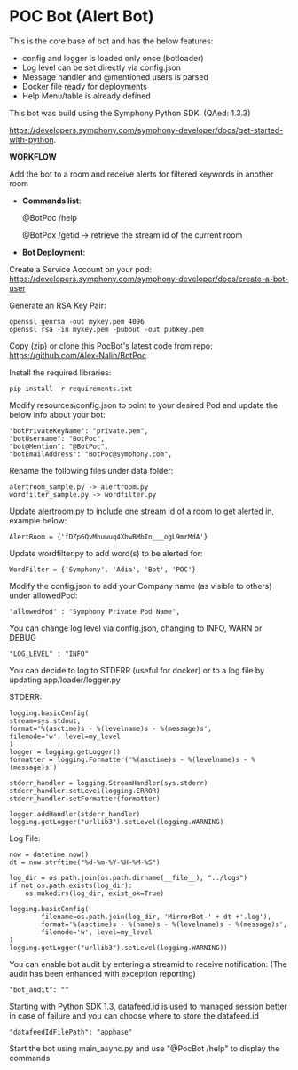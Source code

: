 # POC Bot (Alert Bot)

This is the core base of bot and has the below features:

- config and logger is loaded only once (botloader)
- Log level can be set directly via config.json
- Message handler and @mentioned users is parsed
- Docker file ready for deployments
- Help Menu/table is already defined


This bot was build using the Symphony Python SDK. (QAed: 1.3.3)

https://developers.symphony.com/symphony-developer/docs/get-started-with-python.


<b>WORKFLOW</b>

Add the bot to a room and receive alerts for filtered keywords in another room


- <b>Commands list</b>:
  
    @BotPoc /help
  
    @BotPox /getid -> retrieve the stream id of the current room


- <b>Bot Deployment</b>:

Create a Service Account on your pod:
https://developers.symphony.com/symphony-developer/docs/create-a-bot-user

Generate an RSA Key Pair:

    openssl genrsa -out mykey.pem 4096
    openssl rsa -in mykey.pem -pubout -out pubkey.pem

Copy (zip) or clone this PocBot's latest code from repo:
https://github.com/Alex-Nalin/BotPoc

Install the required libraries:

    pip install -r requirements.txt

Modify resources\config.json to point to your desired Pod and update the below info about your bot:

    "botPrivateKeyName": "private.pem",
    "botUsername": "BotPoc",
    "bot@Mention": "@BotPoc",
    "botEmailAddress": "BotPoc@symphony.com",

Rename the following files under data folder:

    alertroom_sample.py -> alertroom.py
    wordfilter_sample.py -> wordfilter.py

Update alertroom.py to include one stream id of a room to get alerted in, example below:

    AlertRoom = {'fDZp6QvMhuwuq4XhwBMbIn___ogL9mrMdA'}

Update wordfilter.py to add word(s) to be alerted for:

    WordFilter = {'Symphony', 'Adia', 'Bot', 'POC'}

Modify the config.json to add your Company name (as visible to others) under allowedPod:

    "allowedPod" : "Symphony Private Pod Name",

You can change log level via config.json, changing to INFO, WARN or DEBUG

    "LOG_LEVEL" : "INFO"



You can decide to log to STDERR (useful for docker) or to a log file by updating app/loader/logger.py

STDERR:

    logging.basicConfig(
    stream=sys.stdout,
    format='%(asctime)s - %(levelname)s - %(message)s',
    filemode='w', level=my_level
    )
    logger = logging.getLogger()
    formatter = logging.Formatter('%(asctime)s - %(levelname)s - %(message)s')
    
    stderr_handler = logging.StreamHandler(sys.stderr)
    stderr_handler.setLevel(logging.ERROR)
    stderr_handler.setFormatter(formatter)
    
    logger.addHandler(stderr_handler)
    logging.getLogger("urllib3").setLevel(logging.WARNING)

Log File:

    now = datetime.now()
    dt = now.strftime("%d-%m-%Y-%H-%M-%S")
    
    log_dir = os.path.join(os.path.dirname(__file__), "../logs")
    if not os.path.exists(log_dir):
        os.makedirs(log_dir, exist_ok=True)
    
    logging.basicConfig(
            filename=os.path.join(log_dir, 'MirrorBot-' + dt +'.log'),
            format='%(asctime)s - %(name)s - %(levelname)s - %(message)s',
            filemode='w', level=my_level
    )
    logging.getLogger("urllib3").setLevel(logging.WARNING))
    
You can enable bot audit by entering a streamid to receive notification:
(The audit has been enhanced with exception reporting)

    "bot_audit": ""
    
Starting with Python SDK 1.3, datafeed.id is used to managed session better in case of failure and
you can choose where to store the datafeed.id

    "datafeedIdFilePath": "appbase"

Start the bot using main_async.py and use "@PocBot /help" to display the commands